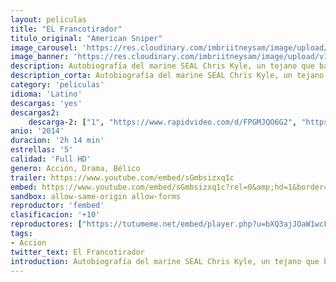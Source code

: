 ```yaml
---
layout: peliculas
title: "EL Francotirador"
titulo_original: "American Sniper"
image_carousel: 'https://res.cloudinary.com/imbriitneysam/image/upload/v1543455057/franco1-oster-min.jpg'
image_banner: 'https://res.cloudinary.com/imbriitneysam/image/upload/v1543455059/franco2-banner-min.jpg'
description: Autobiografía del marine SEAL Chris Kyle, un tejano que batió el récord de muertes como francotirador del ejército norteamericano. Kyle fue enviado a Irak con la misión de proteger a sus compañeros. Su puntería y precisión milimétrica salvó incontables vidas en el campo de batalla, por lo que se ganó el apodo de ?Leyenda?, pero la noticia de sus hazañas llegó hasta las filas enemigas. Se puso precio a su cabeza y se convirtió en objetivo de los insurgentes. En Irak, Chris participó en cuatro peligrosas misiones, aplicando el principal lema de los marines, no dejar a ningún hombre atrás?, mientras en casa le esperaban su mujer Taya (Sienna Miller) y sus dos hijos pequeños.
description_corta: Autobiografía del marine SEAL Chris Kyle, un tejano que batió el récord de muertes como francotirador del ejército norteamericano. Kyle fue enviado a Irak con la misión de proteger a sus compañeros. Su puntería y precisión milimétrica salvó...
category: 'peliculas'
idioma: 'Latino'
descargas: 'yes'
descargas2:
    descarga-2: ["1", "https://www.rapidvideo.com/d/FPGMJQO6G2", "https://www.google.com/s2/favicons?domain=www.rapidvideo.com","RapidVideo","https://res.cloudinary.com/imbriitneysam/image/upload/v1541473684/mexico.png", "Latino", "Full HD"]
anio: '2014'
duracion: '2h 14 min'
estrellas: '5'
calidad: 'Full HD'
genero: Acción, Drama, Bélico
trailer: https://www.youtube.com/embed/sGmbsizxq1c
embed: https://www.youtube.com/embed/sGmbsizxq1c?rel=0&amp;hd=1&border=0&wmode=opaque&enablejsapi=1&modestbranding=1&controls=1&showinfo=1
sandbox: allow-same-origin allow-forms
reproductor: 'fembed'
clasificacion: '+10'
reproductores: ["https://tutumeme.net/embed/player.php?u=bXQ3ajJOaW1wcFRGcEs2VW5XRGExTlRPMytmUnc3bHVwcWhoenVIUjI5SHF5TlNwc0taaG1jN2gwZHZSNTlIRHVhV2tZWitkNUtDVDNOL1ZvYW1rYjJOb242WT0"]
tags:
- Accion
twitter_text: El Francotirador
introduction: Autobiografía del marine SEAL Chris Kyle, un tejano que batió el récord de muertes como francotirador del ejército norteamericano. Kyle fue enviado a Irak con la misión de proteger a sus compañeros. Su puntería y precisión milimétrica salvó...
---
```












